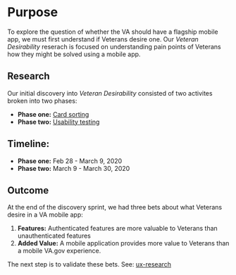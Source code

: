 # Purpose

To explore the question of whether the VA should have a flagship mobile app, we must first understand if Veterans desire one. Our *Veteran Desirability* reserach is focused on understanding pain points of Veterans how they might be solved using a mobile app. 

## Research
Our initial discovery into *Veteran Desirability* consisted of two activites broken into two phases: 
- **Phase one:** [Card sorting](https://github.com/department-of-veterans-affairs/va.gov-team/tree/master/products/va-mobile-app/discovery-sprint/veteran-desirability/card-sorting)
- **Phase two:** [Usability testing](https://github.com/department-of-veterans-affairs/va.gov-team/tree/master/products/va-mobile-app/discovery-sprint/veteran-desirability/usability-testing)

## Timeline: 

- **Phase one:** Feb 28 - March 9, 2020
- **Phase two:** March 9 - March 30, 2020

## Outcome

At the end of the discovery sprint, we had three bets about what Veterans desire in a VA mobile app:
1. **Features:** Authenticated features are more valuable to Veterans than unauthenticated features
2. **Added Value:** A mobile application provides more value to Veterans than a mobile VA.gov experience.

The next step is to validate these bets. See: [ux-research](https://github.com/department-of-veterans-affairs/va.gov-team/tree/master/products/va-mobile-app/ux-research)





